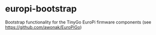 # europi-bootstrap

Bootstrap functionality for the TinyGo EuroPi firmware components (see https://github.com/awonak/EuroPiGo)
